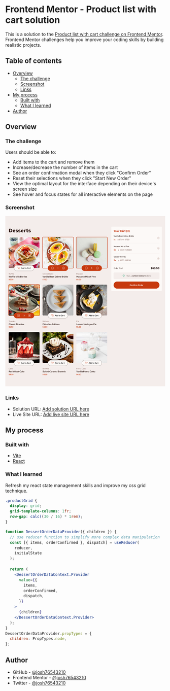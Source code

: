 # Frontend Mentor - Product list with cart solution

This is a solution to the [Product list with cart challenge on Frontend Mentor](https://www.frontendmentor.io/challenges/product-list-with-cart-5MmqLVAp_d). Frontend Mentor challenges help you improve your coding skills by building realistic projects.

## Table of contents

- [Overview](#overview)
  - [The challenge](#the-challenge)
  - [Screenshot](#screenshot)
  - [Links](#links)
- [My process](#my-process)
  - [Built with](#built-with)
  - [What I learned](#what-i-learned)
- [Author](#author)

## Overview

### The challenge

Users should be able to:

- Add items to the cart and remove them
- Increase/decrease the number of items in the cart
- See an order confirmation modal when they click "Confirm Order"
- Reset their selections when they click "Start New Order"
- View the optimal layout for the interface depending on their device's screen size
- See hover and focus states for all interactive elements on the page

### Screenshot

![](./screenshot.png)

### Links

- Solution URL: [Add solution URL here]()
- Live Site URL: [Add live site URL here]()

## My process

### Built with

- [Vite](https://vitejs.dev/)
- [React](https://reactjs.org/)

### What I learned

Refresh my react state management skills and improve my css grid technique.

```css
.productGrid {
  display: grid;
  grid-template-columns: 1fr;
  row-gap: calc((30 / 16) * 1rem);
}
```

```jsx
function DessertOrderDataProvider({ children }) {
  // use reducer function to simplify more complex data manipulation
  const [{ items, orderConfirmed }, dispatch] = useReducer(
    reducer,
    initialState
  );

  return (
    <DessertOrderDataContext.Provider
      value={{
        items,
        orderConfirmed,
        dispatch,
      }}
    >
      {children}
    </DessertOrderDataContext.Provider>
  );
}
DessertOrderDataProvider.propTypes = {
  children: PropTypes.node,
};
```

## Author

- GitHub - [@josh76543210](https://github.com/josh76543210)
- Frontend Mentor - [@josh76543210](https://www.frontendmentor.io/profile/josh76543210)
- Twitter - [@josh76543210](https://www.twitter.com/josh76543210)
